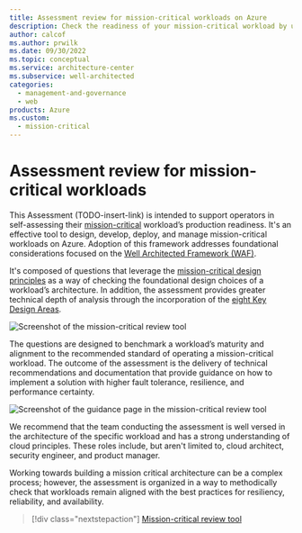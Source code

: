 ```yaml
---
title: Assessment review for mission-critical workloads on Azure
description: Check the readiness of your mission-critical workload by using an assessment review tool. 
author: calcof
ms.author: prwilk
ms.date: 09/30/2022
ms.topic: conceptual
ms.service: architecture-center
ms.subservice: well-architected
categories: 
  - management-and-governance
  - web
products: Azure
ms.custom:
  - mission-critical
---
```


# Assessment review for mission-critical workloads

This Assessment (TODO-insert-link) is intended to support operators in self-assessing their [mission-critical](/azure/architecture/framework/mission-critical/mission-critical-overview) workload’s production readiness. It's an effective tool to design, develop, deploy, and manage mission-critical workloads on Azure. Adoption of this framework addresses foundational considerations focused on the [Well Architected Framework (WAF)](/azure/architecture/framework/mission-critical/mission-critical-overview).

It's composed of questions that leverage the [mission-critical design principles](/azure/architecture/framework/mission-critical/mission-critical-design-principles?branch=main) as a way of checking the foundational design choices of a workload’s architecture. In addition, the assessment provides greater technical depth of analysis through the incorporation of the [eight Key Design Areas](/azure/architecture/framework/mission-critical/mission-critical-overview). 

![Screenshot of the mission-critical review tool](TODO-insert-screenshot "Mission-critical assessment review tool")

The questions are designed to benchmark a workload’s maturity and alignment to the recommended standard of operating a mission-critical workload. The outcome of the assessment is the delivery of technical recommendations and documentation that provide guidance on how to implement a solution with higher fault tolerance, resilience, and performance certainty. 

![Screenshot of the guidance page in the mission-critical review tool](TODO-insert-screenshot "Mission-critical assessment review tool guidance")

We recommend that the team conducting the assessment is well versed in the architecture of the specific workload and has a strong understanding of cloud principles. These roles include, but aren't limited to, cloud architect, security engineer, and product manager. 

Working towards building a mission critical architecture can be a complex process; however, the assessment is organized in a way to methodically check that workloads remain aligned with the best practices for resiliency, reliability, and availability. 

> [!div class="nextstepaction"]
> [Mission-critical review tool](TODO-insert-link)

 
